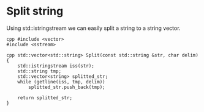 # Split string

Using std::istringstream we can easily split a string to a string vector.

    cpp #include <vector>   
    #include <sstream>

    cpp std::vector<std::string> Split(const std::string &str, char delim)
    {
        std::istringstream iss(str);
        std::string tmp;
        std::vector<string> splitted_str;
        while (getline(iss, tmp, delim))
            splitted_str.push_back(tmp);
    
        return splitted_str;
    }


